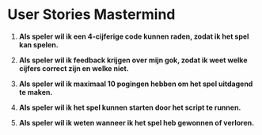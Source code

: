 # User Stories Mastermind

1. **Als speler wil ik een 4-cijferige code kunnen raden, zodat ik het spel kan spelen.**

2. **Als speler wil ik feedback krijgen over mijn gok, zodat ik weet welke cijfers correct zijn en welke niet.**

3. **Als speler wil ik maximaal 10 pogingen hebben om het spel uitdagend te maken.**

4. **Als speler wil ik het spel kunnen starten door het script te runnen.**

5. **Als speler wil ik weten wanneer ik het spel heb gewonnen of verloren.**

